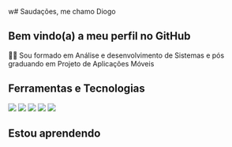 w# Saudações, me chamo Diogo
## Bem vindo(a) a meu perfil no GitHub 

👨‍🎓 Sou formado em Análise e desenvolvimento de Sistemas e pós graduando em Projeto de Aplicações Móveis

## Ferramentas e Tecnologias 

<img src="https://cdn.jsdelivr.net/gh/devicons/devicon/icons/dart/dart-original-wordmark.svg"/> <img src="https://cdn.jsdelivr.net/gh/devicons/devicon/icons/flutter/flutter-original.svg"/> <img src="https://cdn.jsdelivr.net/gh/devicons/devicon/icons/firebase/firebase-plain-wordmark.svg" /> <img src="https://cdn.jsdelivr.net/gh/devicons/devicon/icons/ionic/ionic-original-wordmark.svg" /> <img src="https://cdn.jsdelivr.net/gh/devicons/devicon/icons/typescript/typescript-original.svg"  />

## Estou aprendendo 
          
          
<!--
**diogomoraisf/diogomoraisf** is a ✨ _special_ ✨ repository because its `README.md` (this file) appears on your GitHub profile.

Here are some ideas to get you started:

- 🔭 I’m currently working on ...
- 🌱 I’m currently learning ...
- 👯 I’m looking to collaborate on ...
- 🤔 I’m looking for help with ...
- 💬 Ask me about ...
- 📫 How to reach me: ...
- 😄 Pronouns: ...
- ⚡ Fun fact: ...
-->

